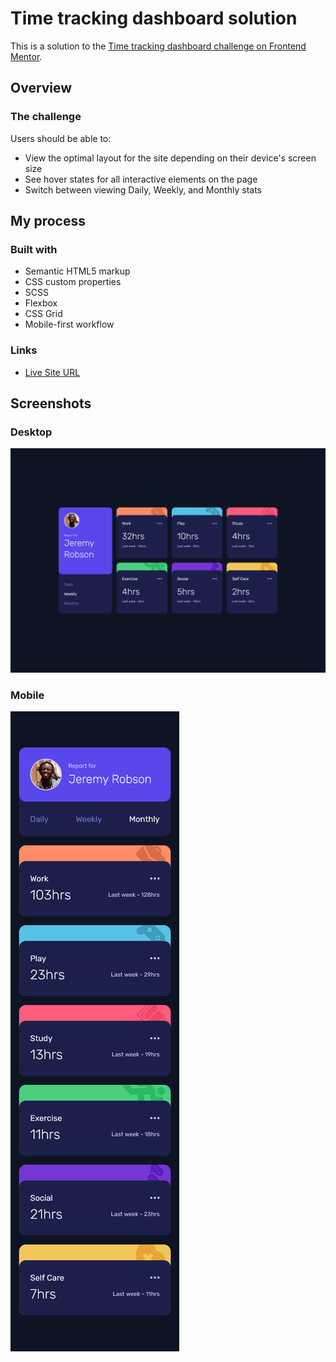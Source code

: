 # Time tracking dashboard solution

This is a solution to the [Time tracking dashboard challenge on Frontend Mentor](https://www.frontendmentor.io/challenges/time-tracking-dashboard-UIQ7167Jw).

## Overview

### The challenge

Users should be able to:

- View the optimal layout for the site depending on their device's screen size
- See hover states for all interactive elements on the page
- Switch between viewing Daily, Weekly, and Monthly stats

## My process

### Built with

- Semantic HTML5 markup
- CSS custom properties
- SCSS
- Flexbox
- CSS Grid
- Mobile-first workflow

### Links

- [Live Site URL](https:...)

## Screenshots

### Desktop

![](./screenshot-desktop.png)

### Mobile

![](./screenshot-mobile.png)
